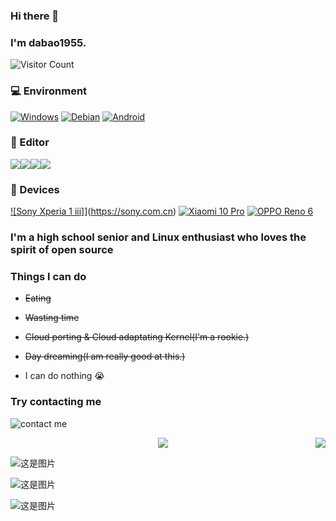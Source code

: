 ### Hi there 👋

### I'm dabao1955.


![Visitor Count](https://profile-counter.glitch.me/dabao1955/count.svg)


### 💻 Environment
[![Windows](https://img.shields.io/badge/Windows%2010%201809-00BBFF?style=flat-square&logo=Windows&logoColor=FFFFFF&labelColor=00BBFF)](https://www.microsoft.com/windows10)
[![Debian](https://img.shields.io/badge/Debian%20GNU/Linux%20sid-ff0000?style=flat-square&logo=debian&logoColor=ffffff)](https://www.debian.org/releases/sid/)
[![Android](https://img.shields.io/badge/Android%2012-00C000?style=flat-square&logo=android&logoColor=FFFFFF&labelColor=00C000)](https://www.android.com/android-12/)

### 📜 Editor



[![](https://img.shields.io/badge/IDE-XCache-FF2337?style=flat-square&logo=XCache&logoColor=ffffff)](https://space-longan.beanflame.cn/devtool/XCache.html/)[![](https://img.shields.io/badge/IDE-Visual%20Studio%20Code-blue?style=flat-square&logo=visual-studio-code&logoColor=ffffff)](https://code.visualstudio.com/)[![](https://img.shields.io/badge/IDE-VisualStudio-672179?style=flat-square&logo=VisualStudio&logoColor=ffffff)](https://visualstudio.microsoft.com/)[![](https://img.shields.io/badge/IDE-Vim-019733?style=flat-square&logo=vim&logoColor=ffffff)](https://www.vim.org/) 


### 📱 Devices
[![Sony Xperia 1 iii]](https://img.shields.io/badge/xperia%201%20iii-black?style=for-the-badge&logo=sony)](https://sony.com.cn)
[![Xiaomi 10 Pro](https://img.shields.io/badge/Xiaomi%2010-Pro-ED9121?style=flat-square&logo=xiaomi&logoColor=FFFFFF&labelColor=ED9121)](https://www.mi.com/)
[![OPPO Reno 6](https://img.shields.io/badge/-OPPO%20Reno%206-blue)](https://www.oppo.com/cn/smartphones/series-reno/reno6/)
### I'm a high school senior and Linux enthusiast who loves the spirit of open source

### Things I can do


- ~~Eating~~

- ~~Wasting time~~

- ~~Cloud porting & Cloud adaptating Kernel(I'm a rookie.)~~

- ~~Day dreaming(I am really good at this.)~~

- I can do nothing 😭


### Try contacting me
![contact me](https://api.xecades.xyz/api?img=1&github=dabao1955&email=dabao1955%40163.com&qq=195328750&bilibili=dabao1955)



<div style="display: flex;">
  <a href="https://github.com/dabao1955" style="flex: 1; display: block; text-align: center;">
    <img align="center" src="https://github-readme-stats.vercel.app/api?username=dabao1955&theme=radical" />
  </a>
  <a href="https://github.com/dabao1955" style="display: block; text-align: center;">
    <img align="center" src="https://github-readme-stats-anuraghazra1.vercel.app/api/top-langs/?username=dabao1955&layout%3E">
  </a>
</div>



![这是图片](https://cdn.luogu.com.cn/upload/pic/69538.png)


![这是图片](https://s1.ax1x.com/2018/04/04/C9ANLV.gif)

![这是图片](https://gss0.baidu.com/7Po3dSag_xI4khGko9WTAnF6hhy/zhidao/wh%3D450%2C600/sign=90881c4dc63d70cf4cafa209cdecfd36/adaf2edda3cc7cd962a67aad3601213fb80e913f.jpg)
